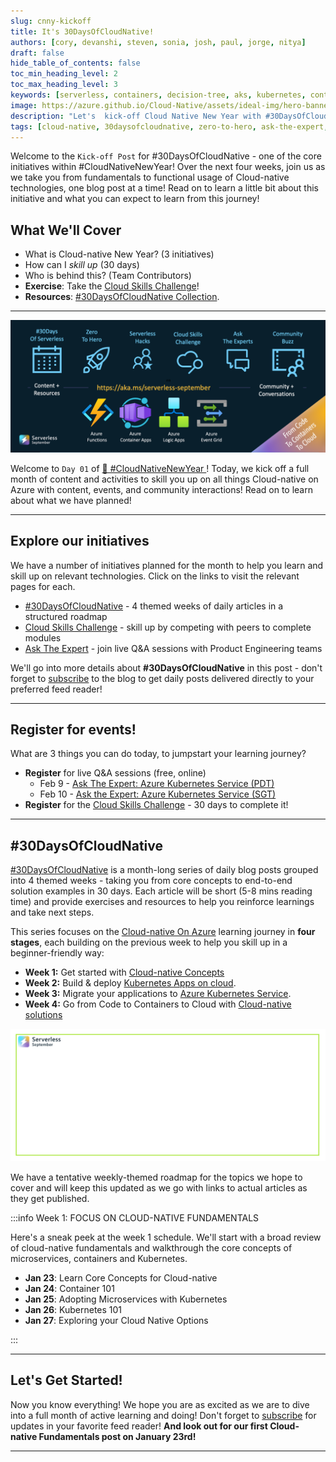 ```yaml
---
slug: cnny-kickoff
title: It's 30DaysOfCloudNative!
authors: [cory, devanshi, steven, sonia, josh, paul, jorge, nitya]
draft: false
hide_table_of_contents: false
toc_min_heading_level: 2
toc_max_heading_level: 3
keywords: [serverless, containers, decision-tree, aks, kubernetes, container-apps]
image: https://azure.github.io/Cloud-Native/assets/ideal-img/hero-banner.e0a8d29.1030.png
description: "Let's  kick-off Cloud Native New Year with #30DaysOfCloudNative" 
tags: [cloud-native, 30daysofcloudnative, zero-to-hero, ask-the-expert, azure-kubernetes-service]
---
```


<head>
  <meta name="twitter:url" 
    content="https://azure.github.io/Cloud-Native/blog/serverless-containers" />
  <meta name="twitter:title" 
    content="Serverless Container Options" />
  <meta name="twitter:description" 
    content="Explore serverless container options for development - including managed options like AKS and ACA" />
  <meta name="twitter:image" 
    content="https://azure.github.io/Cloud-Native/assets/ideal-img/hero-banner.e0a8d29.1030.png" />
  <meta name="twitter:card" content="summary_large_image" />
  <meta name="twitter:creator" 
    content="@nitya" />
  <meta name="twitter:site" content="@nitya" /> 
  <link rel="canonical" 
    href="https://azure.github.io/Cloud-Native/blog/serverless-containers" />
</head>

Welcome to the `Kick-off Post` for #30DaysOfCloudNative - one of the core initiatives within #CloudNativeNewYear! Over the next four weeks, join us as we take you from fundamentals to functional usage of Cloud-native technologies, one blog post at a time! Read on to learn a little bit about this initiative and what you can expect to learn from this journey!


## What We'll Cover
 * What is Cloud-native New Year? (3 initiatives)
 * How can I _skill up_ (30 days)
 * Who is behind this? (Team Contributors)
 * **Exercise**: Take the [Cloud Skills Challenge](https://aka.ms/CNNY/Challenge)!
 * **Resources**: [#30DaysOfCloudNative Collection](https://aka.ms/CNNY/collection).

---

![Cloud-native New Year](../../static/img/banners/post-kickoff.png)


Welcome to `Day 01` of [ 🥳 #CloudNativeNewYear ](https://aka.ms/CNNY)! Today, we kick off a full month of content and activities to skill you up on all things Cloud-native on Azure with content, events, and community interactions! Read on to learn about what we have planned!

---

## Explore our initiatives

We have a number of initiatives planned for the month to help you learn and skill up on relevant technologies. Click on the links to visit the relevant pages for each. 

* [#30DaysOfCloudNative](/Cloud-Native/cnny-2023/) - 4 themed weeks of daily articles in a structured roadmap
* [Cloud Skills Challenge](https://aka.ms/CNNY/Challenge) - skill up by competing with peers to complete modules
* [Ask The Expert](https://aka.ms/CNNY/ate) - join live Q&A sessions with Product Engineering teams

We'll go into more details about **#30DaysOfCloudNative** in this post - don't forget to [subscribe](https://azure.github.io/Cloud-Native/cnny-2023/rss.xml) to the blog to get daily posts delivered directly to your preferred feed reader!

---

## Register for events!

What are 3 things you can do today, to jumpstart your learning journey?

 * **Register** for live Q&A sessions (free, online) 
    - Feb 9 - [Ask The Expert: Azure Kubernetes Service (PDT)](https://aka.ms/ATE0209/RSVP)
    - Feb 10 - [Ask the Expert: Azure Kubernetes Service (SGT)](https://aka.ms/ATE0209/APAC-RSVP)
  * **Register** for the [Cloud Skills Challenge](https://aka.ms/Challenge) - 30 days to complete it!

---

## #30DaysOfCloudNative

[#30DaysOfCloudNative](https://azure.github.io/Cloud-Native/New-Year/) is a month-long series of daily blog posts grouped into 4 themed weeks - taking you from core concepts to end-to-end solution examples in 30 days. Each article will be short (5-8 mins reading time) and provide exercises and resources to help you reinforce learnings and take next steps.

This series focuses on the [Cloud-native On Azure](https://azure.microsoft.com/solutions/cloud-native-apps/?WT.mc_id=javascript-74010-ninarasi) learning journey in **four stages**, each building on the previous week to help you skill up in a beginner-friendly way:
 * **Week 1:** Get started with [Cloud-native Concepts](https://azure.microsoft.com/solutions/cloud-native-apps/?WT.mc_id=javascript-74010-ninarasi) 
 * **Week 2:** Build & deploy [Kubernetes Apps on cloud](https://azure.microsoft.com/solutions/kubernetes-on-azure/?WT.mc_id=javascript-74010-ninarasi).
 * **Week 3:** Migrate your applications to [Azure Kubernetes Service](https://azure.microsoft.com/products/kubernetes-service/?WT.mc_id=javascript-74010-ninarasi).
 * **Week 4:** Go from Code to Containers to Cloud with [Cloud-native solutions](https://azure.microsoft.com/solutions/cloud-native-apps/?WT.mc_id=javascript-74010-ninarasi)

![](./img/banner.png)

We have a tentative weekly-themed roadmap for the topics we hope to cover and will keep this updated as we go with links to actual articles as they get published.

:::info Week 1: FOCUS ON CLOUD-NATIVE FUNDAMENTALS

Here's a sneak peek at the week 1 schedule. We'll start with a broad review of cloud-native fundamentals and walkthrough the core concepts of microservices, containers and Kubernetes.

 * **Jan 23**: Learn Core Concepts for Cloud-native
 * **Jan 24**: Container 101
 * **Jan 25**: Adopting Microservices with Kubernetes
 * **Jan 26**: Kubernetes 101
 * **Jan 27**: Exploring your Cloud Native Options

:::

---


## Let's Get Started!

Now you know everything! We hope you are as excited as we are to dive into a full month of active learning and doing! Don't forget to [subscribe](https://azure.github.io/Cloud-Native/cnny-2023/rss.xml?WT.mc_id=javascript-74010-ninarasi) for updates in your favorite feed reader! **And look out for our first Cloud-native Fundamentals post on January 23rd!**


---
